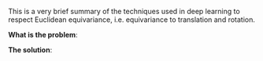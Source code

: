 This is a very brief summary of the techniques used in deep learning to respect Euclidean equivariance, i.e. equivariance to translation and rotation. 

**What is the problem**: 

**The solution**: 


